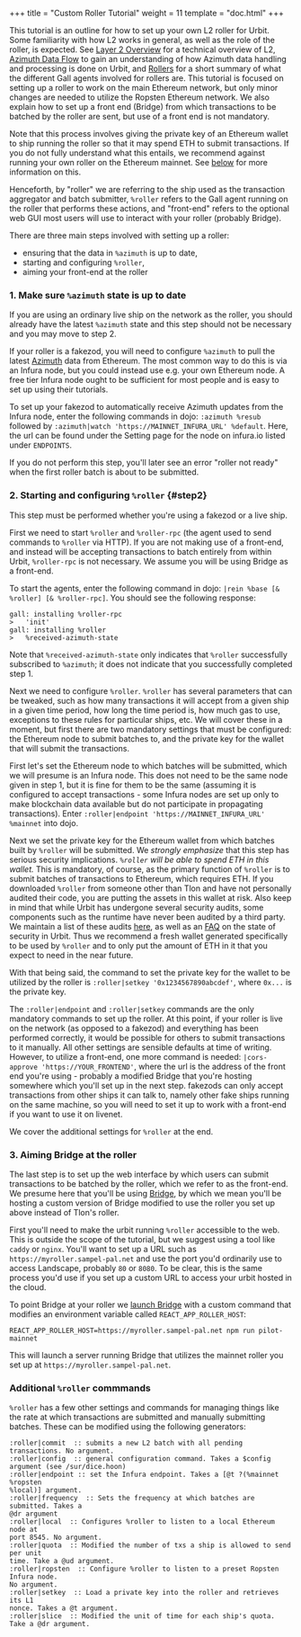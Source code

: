 +++
title = "Custom Roller Tutorial"
weight = 11
template = "doc.html"
+++

This tutorial is an outline for how to set up your own L2 roller for Urbit. Some
familiarity with how L2 works in general, as well as the role of the roller, is
expected. See [Layer 2 Overview](/docs/azimuth/l2/layer2) for a technical
overview of L2, [Azimuth Data Flow](/docs/azimuth/flow) to gain an understanding
of how Azimuth data handling and processing is done on Urbit, and
[Rollers](docs/azimuth/l2/roller) for a short summary of what the different Gall
agents involved for rollers are. This tutorial is focused on setting up a roller
to work on the main Ethereum network, but only minor changes are needed to
utilize the Ropsten Ethereum network. We also explain how to set up a front end
(Bridge) from which transactions to be batched by the roller are sent, but use
of a front end is not mandatory.

Note that this process involves giving the private key of an Ethereum wallet to
ship running the roller so that it may spend ETH to submit transactions. If you
do not fully understand what this entails, we recommend against running your own
roller on the Ethereum mainnet. See [below](#step2) for more information on
this.

Henceforth, by "roller" we are referring to the ship used as the transaction
aggregator and batch submitter, `%roller` refers to the Gall agent running on
the roller that performs these actions, and "front-end" refers to the optional
web GUI most users will use to interact with your roller (probably Bridge).

There are three main steps involved with setting up a roller:
 - ensuring that the data in `%azimuth` is up to date,
 - starting and configuring `%roller`,
 - aiming your front-end at the roller

### 1. Make sure `%azimuth` state is up to date
If you are using an ordinary live ship on the network as the roller, you should
already have the latest `%azimuth` state and this step should not be necessary
and you may move to step 2.

If your roller is a fakezod, you will need to configure `%azimuth` to pull the
latest [Azimuth](/docs/azimuth/azimuth-eth) data from Ethereum. The most common
way to do this is via an Infura node, but you could instead use e.g. your own
Ethereum node. A free tier Infura node ought to be sufficient for most people
and is easy to set up using their tutorials.

To set up your fakezod to automatically receive Azimuth updates from the Infura
node, enter the following commands in dojo: `:azimuth %resub` followed by
`:azimuth|watch 'https://MAINNET_INFURA_URL' %default`. Here, the url can be
found under the Setting page for the node on infura.io listed under `ENDPOINTS`.

If you do not perform this step, you'll later see an error "roller not ready"
when the first roller batch is about to be submitted.

### 2. Starting and configuring `%roller` {#step2}
This step must be performed whether you're using a fakezod or a live ship.

First we need to start `%roller` and `%roller-rpc` (the agent used to send
commands to `%roller` via HTTP). If you are not making use of a front-end, and
instead will be accepting transactions to batch entirely from within Urbit,
`%roller-rpc` is not necessary. We assume you will be using Bridge as a
front-end.

To start the agents, enter the following command in dojo: `|rein %base [&
%roller] [& %roller-rpc]`. You should see the following response:

```
gall: installing %roller-rpc
>   'init'
gall: installing %roller
>   %received-azimuth-state
```

Note that `%received-azimuth-state` only indicates that `%roller` successfully
subscribed to `%azimuth`; it does not indicate that you successfully completed
step 1.

Next we need to configure `%roller`. `%roller` has several parameters that can
be tweaked, such as how many transactions it will accept from a given ship in a
given time period, how long the time period is, how much gas to use, exceptions
to these rules for particular ships, etc. We will cover these in a moment, but
first there are two mandatory settings that must be configured: the Ethereum
node to submit batches to, and the private key for the wallet that will submit
the transactions.

First let's set the Ethereum node to which batches will be submitted, which we
will presume is an Infura node. This does not need to be the same node given in
step 1, but it is fine for them to be the same (assuming it is configured to
accept transactions - some Infura nodes are set up only to make blockchain data
available but do not participate in propagating transactions). Enter
`:roller|endpoint 'https://MAINNET_INFURA_URL' %mainnet` into dojo.

Next we set the private key for the Ethereum wallet from which batches built by
`%roller` will be submitted. We *strongly emphasize* that this step has serious
security implications. *`%roller` will be able to spend ETH in this wallet.*
This is mandatory, of course, as the primary function of `%roller` is to submit
batches of transactions to Ethereum, which requires ETH. If you downloaded
`%roller` from someone other than Tlon and have not personally audited their
code, you are putting the assets in this wallet at risk. Also keep in mind that
while Urbit has undergone several security audits, some components such as the
runtime have never been audited by a third party. We maintain a list of these
audits [here](/audits), as well as an
[FAQ](https://urbit.org/faq#how-secure-is-urbit) on the state of security in
Urbit. Thus we recommend a fresh wallet generated specifically to be used by
`%roller` and to only put the amount of ETH in it that you expect to need in the
near future.

With that being said, the command to set the private key for the wallet to be
utilized by the roller is `:roller|setkey '0x1234567890abcdef'`, where `0x...`
is the private key.

The `:roller|endpoint` and `:roller|setkey` commands are the only mandatory
commands to set up the roller. At this point, if your roller is live on the
network (as opposed to a fakezod) and everything has been performed correctly,
it would be possible for others to submit transactions to it manually. All other
settings are sensible defaults at time of writing. However, to utilize a
front-end, one more command is needed: `|cors-approve 'https://YOUR_FRONTEND'`,
where the url is the address of the front end you're using - probably a modified
Bridge that you're hosting somewhere which you'll set up in the next step.
fakezods can only accept transactions from other ships it can talk to, namely
other fake ships running on the same machine, so you will need to set it up to
work with a front-end if you want to use it on livenet.

We cover the additional settings for `%roller` at the end.

### 3. Aiming Bridge at the roller

The last step is to set up the web interface by which users can submit
transactions to be batched by the roller, which we refer to as the front-end. We
presume here that you'll be using [Bridge](https://github.com/urbit/bridge), by
which we mean you'll be hosting a custom version of Bridge modified to use the
roller you set up above instead of Tlon's roller.

First you'll need to make the urbit running `%roller` accessible to the web.
This is outside the scope of the tutorial, but we suggest using a tool like
`caddy` or `nginx`. You'll want to set up a URL such as
`https://myroller.sampel-pal.net` and use the port you'd ordinarily use to
access Landscape, probably `80` or `8080`. To be clear, this is the same process
you'd use if you set up a custom URL to access your urbit hosted in the cloud.

To point Bridge at your roller we [launch
Bridge](https://github.com/urbit/bridge/blob/master/DEVELOPMENT.md) with a
custom command that modifies an environment variable called
`REACT_APP_ROLLER_HOST`:

```
REACT_APP_ROLLER_HOST=https://myroller.sampel-pal.net npm run pilot-mainnet
```

This will launch a server running Bridge that utilizes the mainnet roller you
set up at `https://myroller.sampel-pal.net`.

### Additional `%roller` commmands

`%roller` has a few other settings and commands for managing things like the
rate at which transactions are submitted and manually submitting batches. These
can be modified using the following generators:

```
:roller|commit  :: submits a new L2 batch with all pending transactions. No argument.
:roller|config  :: general configuration command. Takes a $config argument (see /sur/dice.hoon)
:roller|endpoint :: set the Infura endpoint. Takes a [@t ?(%mainnet %ropsten
%local)] argument.
:roller|frequency  :: Sets the frequency at which batches are submitted. Takes a
@dr argument
:roller|local  :: Configures %roller to listen to a local Ethereum node at
port 8545. No argument.
:roller|quota  :: Modified the number of txs a ship is allowed to send per unit
time. Take a @ud argument.
:roller|ropsten  :: Configure %roller to listen to a preset Ropsten Infura node.
No argument.
:roller|setkey  :: Load a private key into the roller and retrieves its L1
nonce. Takes a @t argument.
:roller|slice  :: Modified the unit of time for each ship's quota. Take a @dr argument.
```



